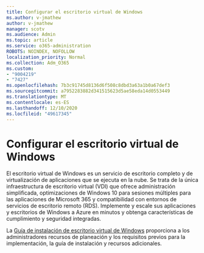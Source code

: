 ```yaml
---
title: Configurar el escritorio virtual de Windows
ms.author: v-jmathew
author: v-jmathew
manager: scotv
ms.audience: Admin
ms.topic: article
ms.service: o365-administration
ROBOTS: NOINDEX, NOFOLLOW
localization_priority: Normal
ms.collection: Adm_O365
ms.custom:
- "9004219"
- "7427"
ms.openlocfilehash: 7b3c91745d8136d6f508c8dbd3a63a1b0a67def3
ms.sourcegitcommit: a7952283882d341515623d5ae58eda14d0553449
ms.translationtype: MT
ms.contentlocale: es-ES
ms.lasthandoff: 12/10/2020
ms.locfileid: "49617345"
---
```

# <a name="set-up-windows-virtual-desktop"></a>Configurar el escritorio virtual de Windows

El escritorio virtual de Windows es un servicio de escritorio completo y de virtualización de aplicaciones que se ejecuta en la nube. Se trata de la única infraestructura de escritorio virtual (VDI) que ofrece administración simplificada, optimizaciones de Windows 10 para sesiones múltiples para las aplicaciones de Microsoft 365 y compatibilidad con entornos de servicios de escritorio remoto (RDS). Implemente y escale sus aplicaciones y escritorios de Windows a Azure en minutos y obtenga características de cumplimiento y seguridad integradas.

La [Guía de instalación de escritorio virtual de Windows](https://go.microsoft.com/fwlink/?linkid=2146236) proporciona a los administradores recursos de planeación y los requisitos previos para la implementación, la guía de instalación y recursos adicionales.
